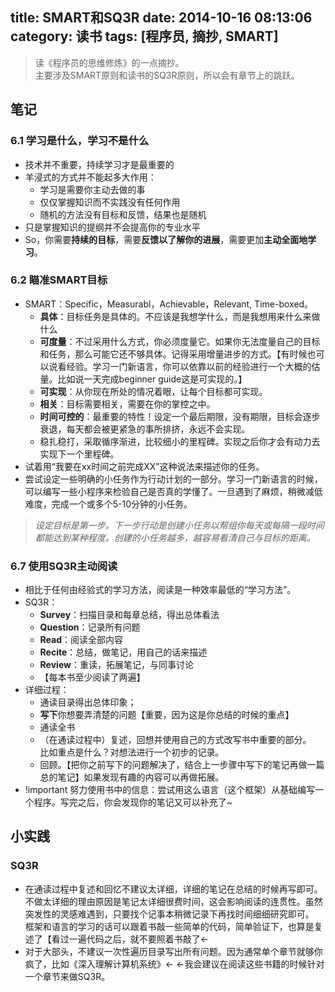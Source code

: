 title: SMART和SQ3R
date: 2014-10-16 08:13:06
category: 读书
tags: [程序员, 摘抄, SMART]
---
> 读《程序员的思维修炼》的一点摘抄。  
> 主要涉及SMART原则和读书的SQ3R原则，所以会有章节上的跳跃。

<!--more-->

笔记
-----------
### 6.1 学习是什么，学习不是什么
- 技术并不重要，持续学习才是最重要的
- 羊浸式的方式并不能起多大作用：
	- 学习是需要你主动去做的事
	- 仅仅掌握知识而不实践没有任何作用
	- 随机的方法没有目标和反馈，结果也是随机
- 只是掌握知识的提纲并不会提高你的专业水平
- So，你需要**持续的目标**，需要**反馈以了解你的进展**，需要更加**主动全面地学习**。

### 6.2 瞄准SMART目标
- SMART：Specific，Measurabl，Achievable，Relevant, Time-boxed。
	- **具体**：目标任务是具体的。不应该是我想学什么，而是我想用来什么来做什么
	- **可度量**：不过采用什么方式，你必须度量它。如果你无法度量自己的目标和任务，那么可能它还不够具体。记得采用增量进步的方式。【有时候也可以说看经验。学习一门新语言，你可以依靠以前的经验进行一个大概的估量。比如说一天完成beginner guide这是可实现的。】
	- **可实现**：从你现在所处的情况着眼，让每个目标都可实现。
	- **相关**：目标需要相关，需要在你的掌控之中。
	- **时间可控的**：最重要的特性！设定一个最后期限，没有期限，目标会逐步衰退，每天都会被更紧急的事所排挤，永远不会实现。
	- 稳扎稳打，采取循序渐进，比较细小的里程碑。实现之后你才会有动力去实现下一个里程碑。
- 试着用“我要在xx时间之前完成XX”这种说法来描述你的任务。
- 尝试设定一些明确的小任务作为行动计划的一部分。学习一门新语言的时候，可以编写一些小程序来检验自己是否真的学懂了。一旦遇到了麻烦，稍微减低难度，完成一个或多个5-10分钟的小任务。  
>  *设定目标是第一步。下一步行动是创建小任务以帮组你每天或每隔一段时间都能达到某种程度。创建的小任务越多，越容易看清自己与目标的距离。*

### 6.7 使用SQ3R主动阅读
- 相比于任何由经验式的学习方法，阅读是一种效率最低的“学习方法”。
- SQ3R：
	- **Survey**：扫描目录和每章总结，得出总体看法
	- **Question**：记录所有问题
	- **Read**：阅读全部内容
	- **Recite**：总结，做笔记，用自己的话来描述
	- **Review**：重读，拓展笔记，与同事讨论
	- 【每本书至少阅读了两遍】
- 详细过程：
	- 通读目录得出总体印象； 
	- **写下**你想要弄清楚的问题【重要，因为这是你总结的时候的重点】 
	- 通读全书
	- （在通读过程中）复述，回想并使用自己的方式改写书中重要的部分。  
比如重点是什么？对想法进行一个初步的记录。
	- 回顾。【把你之前写下的问题解决了，结合上一步骤中写下的笔记再做一篇总的笔记】如果发现有趣的内容可以再做拓展。
- !important 努力使用书中的信息：尝试用这么语言（这个框架）从基础编写一个程序。写完之后，你会发现你的笔记又可以补充了~

小实践
------
### SQ3R
- 在通读过程中复述和回忆不建议太详细，详细的笔记在总结的时候再写即可。  
不做太详细的理由原因是笔记太详细很费时间，这会影响阅读的连贯性。虽然突发性的灵感难遇到，只要找个记事本稍微记录下再找时间细细研究即可。  
框架和语言的学习的话可以跟着书敲一些简单的代码，简单验证下，也算是复述了【看过一遍代码之后，就不要照着书敲了←
- 对于大部头，不建议一次性遍历目录写出所有问题。因为通常单个章节就够你疯了，比如《深入理解计算机系统》← ←我会建议在阅读这些书籍的时候针对一个章节来做SQ3R。